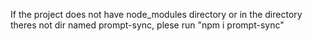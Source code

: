 If the project does not have node_modules directory or in the directory theres not dir named prompt-sync, 
plese run "npm i prompt-sync"
